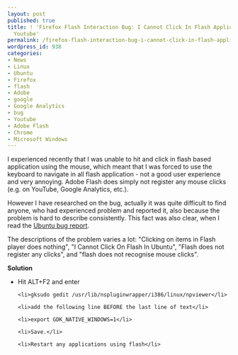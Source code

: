 ```yaml
---
layout: post
published: true
title: ! 'Firefox Flash Interaction Bug: I Cannot Click In Flash Application e.g.
  Youtube'
permalink: /firefox-flash-interaction-bug-i-cannot-click-in-flash-application-e-g-youtube/
wordpress_id: 938
categories:
- News
- Linux
- Ubuntu
- Firefox
- flash
- Adobe
- google
- Google Analytics
- bug
- Youtube
- Adobe Flash
- Chrome
- Microsoft Windows
---
```



I experienced recently that I was unable to hit and click in flash based application using the mouse, which meant that I was forced to use the keyboard to navigate in all flash application - not a good user experience and very annoying. Adobe Flash does simply not register any mouse clicks (e.g. on YouTube, Google Analytics, etc.).

However I have researched on the bug, actually it was quite difficult to find anyone, who had experienced problem and reported it, also because the problem is hard to describe consistently. This fact was also clear, when I read the <a href="https://bugs.launchpad.net/ubuntu/+source/flashplugin-nonfree/+bug/410407">Ubuntu bug report</a>.

The descriptions of the problem varies a lot: "Clicking on items in Flash player does nothing", "I Cannot Click On Flash In Ubuntu", "Flash does not register any clicks", and "flash does not recognise mouse clicks".

<strong>Solution</strong>

<ul>
	<li>Hit ALT+F2 and enter</li>

	<li>gksudo gedit /usr/lib/nspluginwrapper/i386/linux/npviewer</li>

	<li>add the following line BEFORE the last line of text</li>

	<li>export GDK_NATIVE_WINDOWS=1</li>

	<li>Save.</li>

	<li>Restart any applications using flash</li>
</ul>


